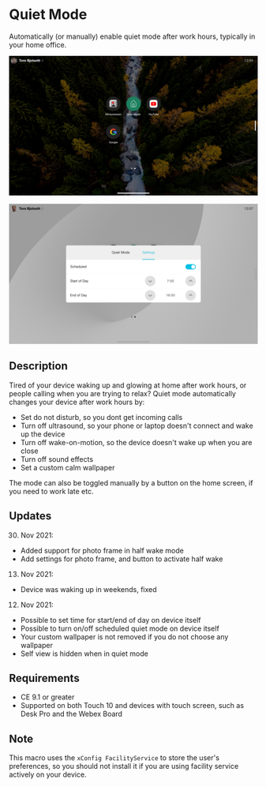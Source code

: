 # Quiet Mode
Automatically (or manually) enable quiet mode after work hours, typically in your home office.

![Quiet Mode](quietmode.png)

![Settingst](settings.png)

## Description

Tired of your device waking up and glowing at home after work hours, or people calling when you are trying to relax? Quiet mode automatically changes your device after work hours by:

* Set do not disturb, so you dont get incoming calls
*	Turn off ultrasound, so your phone or laptop doesn't connect and wake up the device
*	Turn off wake-on-motion, so the device doesn't wake up when you are close
*	Turn off sound effects
*	Set a custom calm wallpaper

The mode can also be toggled manually by a button on the home screen, if you need to work late etc.

## Updates

30. Nov 2021:

* Added support for photo frame in half wake mode
* Add settings for photo frame, and button to activate half wake

13. Nov 2021:

* Device was waking up in weekends, fixed

12. Nov 2021:

* Possible to set time for start/end of day on device itself
* Possible to turn on/off scheduled quiet mode on device itself
* Your custom wallpaper is not removed if you do not choose any wallpaper
* Self view is hidden when in quiet mode


## Requirements

* CE 9.1 or greater
* Supported on both Touch 10 and devices with touch screen, such as Desk Pro and the Webex Board

## Note

This macro uses the `xConfig FacilityService` to store the user's preferences, so you should not install it if you are using facility service actively on your device.
